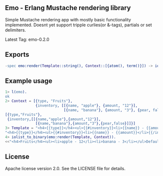 ## Emo - Erlang Mustache rendering library

Simple Mustache rendering app with mostly basic functionality implemented.
Doesnt yet support tripple curlies(or &-tags), partials or set delimiters.


Latest Tag: emo-0.2.0

## Exports

```erlang
-spec emo:render(Template::string(), Context::[{atom(), term()}]) -> iolist().
```

## Example usage

```erlang
1> l(emo).
ok
2> Context = [{type, "Fruits"},
              {inventory, [[{name, "apple"}, {amount, "12"}],
                           [{name, "banana"}, {amount, "3"}, {pear, false}]]}].
[{type,"Fruits"},
 {inventory,[[{name,"apple"},{amount,"12"}],
              [{name,"banana"},{amount,"3"},{pear,false}]]}]
3> Template = "<h4>{{type}}</h4><ul>{{#inventory}}<li>{{name}} - {{amount}}</li>{{/inventory}}</ul>{{not_shown}}{{^show_on_undef}}Default!{{/show_on_undef}}".
"<h4>{{type}}</h4><ul>{{#inventory}}<li>{{name}} - {{amount}}</li>{{/inventory}}</ul>{{not_shown}}{{^show_on_undef}}Default!{{/show_on_undef}}"
4> iolist_to_binary(emo:render(Template, Context)).
<<"<h4>Fruits</h4><ul><li>apple - 12</li><li>banana - 3</li></ul>Default!">>
```

## License

Apache license version 2.0. See the LICENSE file for details.
